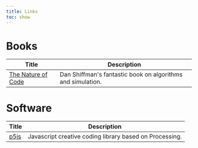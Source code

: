 ```yaml
---
title: Links
toc: show
---
```


# Books

Title | Description
--- | ---
[The Nature of Code](http://natureofcode.com/book/) | Dan Shiffman's fantastic book on algorithms and simulation.

# Software

Title | Description
--- | ---
[p5js](https://p5js.org/) | Javascript creative coding library based on Processing.
